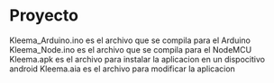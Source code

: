 # Proyecto

Kleema_Arduino.ino es el archivo que se compila para el Arduino
Kleema_Node.ino es el archivo que se compila para el NodeMCU
Kleema.apk es el archivo para instalar la aplicacion en un dispocitivo android
Kleema.aia es el archivo para modificar la aplicacion 
